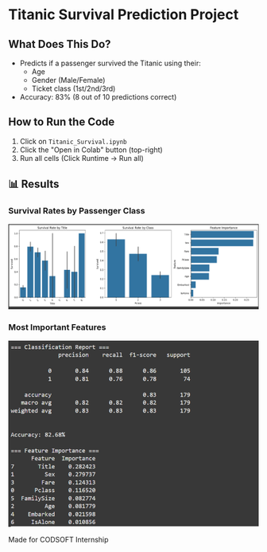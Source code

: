 # Titanic Survival Prediction Project

## What Does This Do?
- Predicts if a passenger survived the Titanic using their:
  - Age
  - Gender (Male/Female)
  - Ticket class (1st/2nd/3rd)
- Accuracy: 83% (8 out of 10 predictions correct)

## How to Run the Code
1. Click on `Titanic_Survival.ipynb`
2. Click the "Open in Colab" button (top-right)
3. Run all cells (Click Runtime → Run all)

## 📊 Results

### Survival Rates by Passenger Class
![Class Survival Chart](survival_by_class.png)

### Most Important Features
![Feature Importance](feature_importance.png)

Made for CODSOFT Internship
